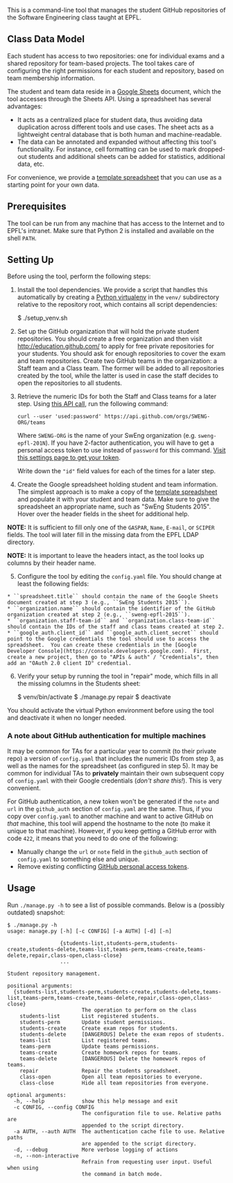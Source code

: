 This is a command-line tool that manages the student GitHub repositories of the Software Engineering class taught at EPFL.

## Class Data Model

Each student has access to two repositories: one for individual exams and a shared repository for team-based projects.  The tool takes care of configuring the right permissions for each student and repository, based on team membership information.

The student and team data reside in a [Google Sheets](https://docs.google.com/spreadsheets/) document, which the tool accesses through the Sheets API. Using a spreadsheet has several advantages:

  * It acts as a centralized place for student data, thus avoiding data duplication across different tools and use cases. The sheet acts as a lightweight central database that is both human and machine-readable.
  * The data can be annotated and expanded without affecting this tool's functionality.  For instance, cell formatting can be used to mark dropped-out students and additional sheets can be added for statistics, additional data, etc.

For convenience, we provide a [template spreadsheet][template] that you can use as a starting point for your own data.


## Prerequisites

The tool can be run from any machine that has access to the Internet and to EPFL's intranet.  Make sure that Python 2 is installed and available on the shell ``PATH``.


## Setting Up

Before using the tool, perform the following steps:

  1. Install the tool dependencies.  We provide a script that handles this automatically by creating a [Python virtualenv](http://docs.python-guide.org/en/latest/dev/virtualenvs/) in the ``venv/`` subdirectory relative to the repository root, which contains all script dependencies:

        $ ./setup_venv.sh

  2. Set up the GitHub organization that will hold the private student repositories.  You should create a free organization and then visit http://education.github.com/ to apply for free private repositories for your students.  You should ask for enough repositories to cover the exam and team repositories.  Create two GitHub teams in the organization: a Staff team and a Class team.  The former will be added to all repositories created by the tool, while the latter is used in case the staff decides to open the repositories to all students.

  3. Retrieve the numeric IDs for both the Staff and Class teams for a later step. Using [this API call](https://developer.github.com/v3/orgs/teams/#list-teams), run the following command:

     `curl --user 'used:password' https://api.github.com/orgs/SWENG-ORG/teams`

     Where `SWENG-ORG` is the name of your SwEng organization (e.g. `sweng-epfl-201N`). If you have 2-factor authentication, you will have to get a personal access token to use instead of `password` for this command. [Visit this settings page to get your token](https://github.com/settings/tokens).

     Write down the `"id"` field values for each of the times for a later step.

  4. Create the Google spreadsheet holding student and team information.  The simplest approach is to make a copy of the [template spreadsheet][template] and populate it with your student and team data.  Make sure to give the spreadsheet an appropriate name, such as "SwEng Students 2015".  Hover over the header fields in the sheet for additional help.

  **NOTE:** It is sufficient to fill only one of the ``GASPAR``, ``Name``, ``E-mail``, or ``SCIPER`` fields.  The tool will later fill in the missing data from the EPFL LDAP directory.

  **NOTE:** It is important to leave the headers intact, as the tool looks up columns by their header name.

  5. Configure the tool by editing the ``config.yaml`` file.  You should change at least the following fields:

    * ``spreadsheet.title`` should contain the name of the Google Sheets document created at step 3 (e.g., ``SwEng Students 2015``).
    * ``organization.name`` should contain the identifier of the GitHub organization created at step 2 (e.g., ``sweng-epfl-2015``).
    * ``organization.staff-team-id`` and ``organization.class-team-id`` should contain the IDs of the staff and class teams created at step 2.
    * ``google_auth.client_id`` and ``google_auth.client_secret`` should point to the Google credentials the tool should use to access the spreadsheet.  You can create these credentials in the [Google Developer Console](https://console.developers.google.com).  First, create a new project, then go to "APIs & auth" / "Credentials", then add an "OAuth 2.0 client ID" credential.

  6. Verify your setup by running the tool in "repair" mode, which fills in all the missing columns in the Students sheet:
      
        $ venv/bin/activate
        $ ./manage.py repair
        $ deactivate

  You should activate the virtual Python environment before using the tool and deactivate it when no longer needed.

### A note about GitHub authentication for multiple machines

It may be common for TAs for a particular year to commit (to their private repo) a version of `config.yaml` that includes the numeric IDs from step 3, as well as the names for the spreadsheet (as configured in step 5). It may be common for individual TAs to __privately__ maintain their own subsequent copy of `config.yaml` with their Google credentials (_don't share this!_). This is very convenient.

For GitHub authentication, a new token won't be generated if the `note` and `url` in the `github_auth` section of `config.yaml` are the same. Thus, if you copy over `config.yaml` to another machine and want to active GitHub on _that_ machine, this tool will append the hostname to the note (to make it unique to that machine). However, if you keep getting a GitHub error with code `422`, it means that you need to do one of the following:

 * Manually change the `url` or `note` field in the `github_auth` section of `config.yaml` to something else and unique.
 * Remove existing conflicting [GitHub personal access tokens](https://github.com/settings/tokens).

## Usage

Run ``./manage.py -h`` to see a list of possible commands.  Below is a (possibly outdated) snapshot:

    $ ./manage.py -h
    usage: manage.py [-h] [-c CONFIG] [-a AUTH] [-d] [-n]
                     
                     {students-list,students-perm,students-create,students-delete,teams-list,teams-perm,teams-create,teams-delete,repair,class-open,class-close}
                     ...
    
    Student repository management.
    
    positional arguments:
      {students-list,students-perm,students-create,students-delete,teams-list,teams-perm,teams-create,teams-delete,repair,class-open,class-close}
                            The operation to perform on the class
        students-list       List registered students.
        students-perm       Update student permissions.
        students-create     Create exam repos for students.
        students-delete     [DANGEROUS] Delete the exam repos of students.
        teams-list          List registered teams.
        teams-perm          Update teams permissions.
        teams-create        Create homework repos for teams.
        teams-delete        [DANGEROUS] Delete the homework repos of teams.
        repair              Repair the students spreadsheet.
        class-open          Open all team repositories to everyone.
        class-close         Hide all team repositories from everyone.
    
    optional arguments:
      -h, --help            show this help message and exit
      -c CONFIG, --config CONFIG
                            The configuration file to use. Relative paths are
                            appended to the script directory.
      -a AUTH, --auth AUTH  The authentication cache file to use. Relative paths
                            are appended to the script directory.
      -d, --debug           More verbose logging of actions
      -n, --non-interactive
                            Refrain from requesting user input. Useful when using
                            the command in batch mode.


[template]: https://docs.google.com/spreadsheets/d/1lSOhkBQrs7RRY0a-IoyfQRqvfp2kWnB-XvMBX-omfUY/edit#gid=0
